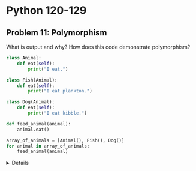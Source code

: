 # Python 120-129
## Problem 11: Polymorphism

What is output and why? How does this code demonstrate polymorphism?

```Python
class Animal:
    def eat(self):
        print("I eat.")

class Fish(Animal):
    def eat(self):
        print("I eat plankton.")

class Dog(Animal):
    def eat(self):
        print("I eat kibble.")

def feed_animal(animal):
    animal.eat()

array_of_animals = [Animal(), Fish(), Dog()]
for animal in array_of_animals:
    feed_animal(animal)
```
<details></details>